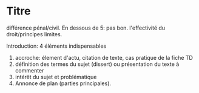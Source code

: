 # Titre

différence pénal/civil.
En dessous de 5: pas bon.
l'effectivité du droit/principes limites.

Introduction: 4 éléments indispensables
1. accroche: élement d'actu, citation de texte, cas pratique de la fiche TD
2. définition des termes du sujet (dissert) ou présentation du texte à commenter
3. intérêt du sujet et problématique
4. Annonce de plan (parties principales).
